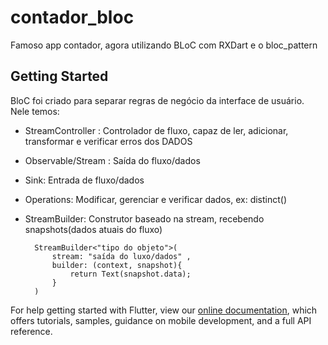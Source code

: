# contador_bloc

Famoso app contador, agora utilizando BLoC com RXDart e o bloc_pattern

## Getting Started

BloC foi criado para separar regras de negócio da interface de usuário.
Nele temos: 

* StreamController : Controlador de fluxo, capaz de ler, adicionar, transformar e verificar erros dos DADOS

* Observable/Stream : Saída do fluxo/dados

* Sink: Entrada de fluxo/dados

* Operations: Modificar, gerenciar e verificar dados, ex: distinct()

* StreamBuilder:  Construtor baseado na stream, recebendo snapshots(dados atuais do fluxo)
  
        StreamBuilder<"tipo do objeto">(
            stream: "saída do luxo/dados" ,
            builder: (context, snapshot){
                return Text(snapshot.data);
            }
        )

For help getting started with Flutter, view our
[online documentation](https://flutter.dev/docs), which offers tutorials,
samples, guidance on mobile development, and a full API reference.
